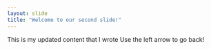 ```yaml
---
layout: slide
title: "Welcome to our second slide!"
---
```

This is my updated content that I wrote
Use the left arrow to go back!
